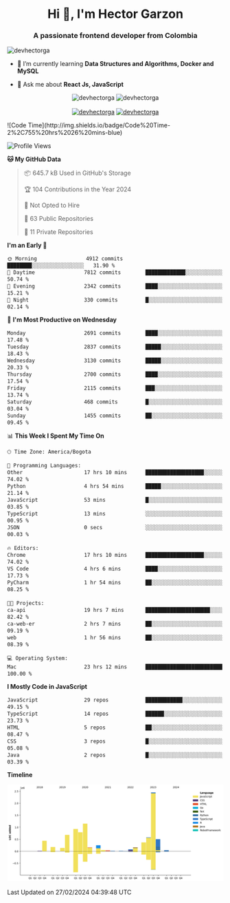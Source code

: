 <h1 align="center">Hi 👋, I'm Hector Garzon</h1>
<h3 align="center">A passionate frontend developer from Colombia</h3>

<p align="left"> <img src="https://komarev.com/ghpvc/?username=devhectorga" alt="devhectorga" /> </p>

- 🌱 I’m currently learning **Data Structures and Algorithms, Docker and MySQL**

- 💬 Ask me about **React Js, JavaScript**

<p align="center"> <img src="https://github-readme-stats.vercel.app/api?username=devhectorga&count_private=true&show_icons=true" alt="devhectorga" /> <img src="https://github-readme-stats.vercel.app/api/top-langs/?username=devhectorga&layout=compact" alt="devhectorga" /></p>

<p align="center">
<a href="https://twitter.com/devhectorga" target="blank"><img align="center" src="https://cdn.jsdelivr.net/npm/simple-icons@3.0.1/icons/twitter.svg" alt="devhectorga" height="20" width="20" /></a>
<a href="https://linkedin.com/in/devhectorga" target="blank"><img align="center" src="https://cdn.jsdelivr.net/npm/simple-icons@3.0.1/icons/linkedin.svg" alt="devhectorga" height="20" width="20" /></a>
</p>
<!--START_SECTION:waka-->
![Code Time](http://img.shields.io/badge/Code%20Time-2%2C755%20hrs%2026%20mins-blue)

![Profile Views](http://img.shields.io/badge/Profile%20Views-0-blue)

**🐱 My GitHub Data** 

> 📦 645.7 kB Used in GitHub's Storage 
 > 
> 🏆 104 Contributions in the Year 2024
 > 
> 🚫 Not Opted to Hire
 > 
> 📜 63 Public Repositories 
 > 
> 🔑 11 Private Repositories 
 > 
**I'm an Early 🐤** 

```text
🌞 Morning                4912 commits        ████████░░░░░░░░░░░░░░░░░   31.90 % 
🌆 Daytime                7812 commits        █████████████░░░░░░░░░░░░   50.74 % 
🌃 Evening                2342 commits        ████░░░░░░░░░░░░░░░░░░░░░   15.21 % 
🌙 Night                  330 commits         █░░░░░░░░░░░░░░░░░░░░░░░░   02.14 % 
```
📅 **I'm Most Productive on Wednesday** 

```text
Monday                   2691 commits        ████░░░░░░░░░░░░░░░░░░░░░   17.48 % 
Tuesday                  2837 commits        █████░░░░░░░░░░░░░░░░░░░░   18.43 % 
Wednesday                3130 commits        █████░░░░░░░░░░░░░░░░░░░░   20.33 % 
Thursday                 2700 commits        ████░░░░░░░░░░░░░░░░░░░░░   17.54 % 
Friday                   2115 commits        ███░░░░░░░░░░░░░░░░░░░░░░   13.74 % 
Saturday                 468 commits         █░░░░░░░░░░░░░░░░░░░░░░░░   03.04 % 
Sunday                   1455 commits        ██░░░░░░░░░░░░░░░░░░░░░░░   09.45 % 
```


📊 **This Week I Spent My Time On** 

```text
🕑︎ Time Zone: America/Bogota

💬 Programming Languages: 
Other                    17 hrs 10 mins      ███████████████████░░░░░░   74.02 % 
Python                   4 hrs 54 mins       █████░░░░░░░░░░░░░░░░░░░░   21.14 % 
JavaScript               53 mins             █░░░░░░░░░░░░░░░░░░░░░░░░   03.85 % 
TypeScript               13 mins             ░░░░░░░░░░░░░░░░░░░░░░░░░   00.95 % 
JSON                     0 secs              ░░░░░░░░░░░░░░░░░░░░░░░░░   00.03 % 

🔥 Editors: 
Chrome                   17 hrs 10 mins      ███████████████████░░░░░░   74.02 % 
VS Code                  4 hrs 6 mins        ████░░░░░░░░░░░░░░░░░░░░░   17.73 % 
PyCharm                  1 hr 54 mins        ██░░░░░░░░░░░░░░░░░░░░░░░   08.25 % 

🐱‍💻 Projects: 
ca-api                   19 hrs 7 mins       █████████████████████░░░░   82.42 % 
ca-web-er                2 hrs 7 mins        ██░░░░░░░░░░░░░░░░░░░░░░░   09.19 % 
web                      1 hr 56 mins        ██░░░░░░░░░░░░░░░░░░░░░░░   08.39 % 

💻 Operating System: 
Mac                      23 hrs 12 mins      █████████████████████████   100.00 % 
```

**I Mostly Code in JavaScript** 

```text
JavaScript               29 repos            ████████████░░░░░░░░░░░░░   49.15 % 
TypeScript               14 repos            ██████░░░░░░░░░░░░░░░░░░░   23.73 % 
HTML                     5 repos             ██░░░░░░░░░░░░░░░░░░░░░░░   08.47 % 
CSS                      3 repos             █░░░░░░░░░░░░░░░░░░░░░░░░   05.08 % 
Java                     2 repos             █░░░░░░░░░░░░░░░░░░░░░░░░   03.39 % 
```



**Timeline**

![Lines of Code chart](https://raw.githubusercontent.com/devHectorGa/devHectorGa/master/assets/bar_graph.png)


 Last Updated on 27/02/2024 04:39:48 UTC
<!--END_SECTION:waka-->
